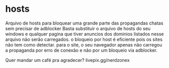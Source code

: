 # hosts
Arquivo de hosts para bloquear uma grande parte das propagandas chatas sem precisar de adblocker
Basta substituir o arquivo de hosts do seu windows e qualquer pagina que tiver anuncios dos dominios listados nesse arquivo não serão carregados.
o bloqueio por host é eficiente pois os sites não tem como detectar. para o site, o seu navegador apenas não carregou a propaganda por erro de conexão e não por um bloqueio via adblocker.

Quer mandar um café pra agradecer? 
livepix.gg/nerdzonex
